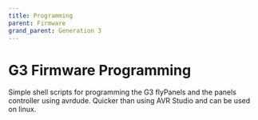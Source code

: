 ```yaml
---
title: Programming
parent: Firmware
grand_parent: Generation 3
---
```


# G3 Firmware Programming

Simple shell scripts for programming the G3 flyPanels and the panels controller using avrdude. Quicker than using AVR Studio and can be used on linux.